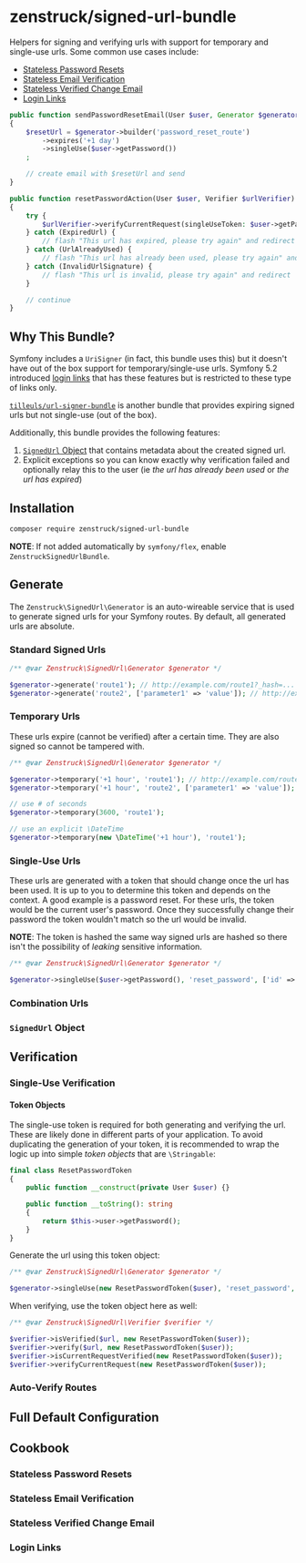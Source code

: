 # zenstruck/signed-url-bundle

Helpers for signing and verifying urls with support for temporary and single-use urls. Some common
use cases include:

- [Stateless Password Resets](#stateless-password-resets)
- [Stateless Email Verification](#stateless-email-verification)
- [Stateless Verified Change Email](#stateless-verified-change-email)
- [Login Links](#login-links)

```php
public function sendPasswordResetEmail(User $user, Generator $generator)
{
    $resetUrl = $generator->builder('password_reset_route')
        ->expires('+1 day')
        ->singleUse($user->getPassword())
    ;

    // create email with $resetUrl and send
}
```

```php
public function resetPasswordAction(User $user, Verifier $urlVerifier)
{
    try {
        $urlVerifier->verifyCurrentRequest(singleUseToken: $user->getPassword());
    } catch (ExpiredUrl) {
        // flash "This url has expired, please try again" and redirect
    } catch (UrlAlreadyUsed) {
        // flash "This url has already been used, please try again" and redirect
    } catch (InvalidUrlSignature) {
        // flash "This url is invalid, please try again" and redirect
    }

    // continue
}
```

## Why This Bundle?

Symfony includes a `UriSigner` (in fact, this bundle uses this) but it doesn't have out of the
box support for temporary/single-use urls. Symfony 5.2 introduced
[login links](https://symfony.com/blog/new-in-symfony-5-2-login-links) that has these features
but is restricted to these type of links only.

[`tilleuls/url-signer-bundle`](https://packagist.org/packages/tilleuls/url-signer-bundle) is
another bundle that provides expiring signed urls but not single-use (out of the box).

Additionally, this bundle provides the following features:
1. [`SignedUrl` Object](#signedurl-object) that contains metadata about the created signed url.
2. Explicit exceptions so you can know exactly why verification failed and optionally relay this
   to the user (ie _the url has already been used_ or _the url has expired_)

## Installation

```bash
composer require zenstruck/signed-url-bundle
```

**NOTE**: If not added automatically by `symfony/flex`, enable `ZenstruckSignedUrlBundle`.

## Generate

The `Zenstruck\SignedUrl\Generator` is an auto-wireable service that is used to generate signed urls
for your Symfony routes. By default, all generated urls are absolute.

### Standard Signed Urls

```php
/** @var Zenstruck\SignedUrl\Generator $generator */

$generator->generate('route1'); // http://example.com/route1?_hash=...
$generator->generate('route2', ['parameter1' => 'value']); // http://example.com/route2/value?_hash=...
```

### Temporary Urls

These urls expire (cannot be verified) after a certain time. They are also signed so cannot be tampered with.

```php
/** @var Zenstruck\SignedUrl\Generator $generator */

$generator->temporary('+1 hour', 'route1'); // http://example.com/route1?__expires=...&_hash=...
$generator->temporary('+1 hour', 'route2', ['parameter1' => 'value']); // http://example.com/route2/value?__expires=...&_hash=...

// use # of seconds
$generator->temporary(3600, 'route1');

// use an explicit \DateTime
$generator->temporary(new \DateTime('+1 hour'), 'route1');
```

### Single-Use Urls

These urls are generated with a token that should change once the url has been used. It is up to you
to determine this token and depends on the context. A good example is a password reset. For these
urls, the token would be the current user's password. Once they successfully change their password
the token wouldn't match so the url would be invalid.

**NOTE**: The token is hashed the same way signed urls are hashed so there isn't the possibility of
*leaking* sensitive information.

```php
/** @var Zenstruck\SignedUrl\Generator $generator */

$generator->singleUse($user->getPassword(), 'reset_password', ['id' => $user->getId()]);
```

### Combination Urls

### `SignedUrl` Object

## Verification

### Single-Use Verification

#### Token Objects

The single-use token is required for both generating and verifying the url. These are likely
done in different parts of your application. To avoid duplicating the generation of your
token, it is recommended to wrap the logic up into simple *token objects* that are `\Stringable`:

```php
final class ResetPasswordToken
{
    public function __construct(private User $user) {}

    public function __toString(): string
    {
        return $this->user->getPassword();
    }
}
```

Generate the url using this token object:

```php
/** @var Zenstruck\SignedUrl\Generator $generator */

$generator->singleUse(new ResetPasswordToken($user), 'reset_password', ['id' => $user->getId()]);
```

When verifying, use the token object here as well:

```php
/** @var Zenstruck\SignedUrl\Verifier $verifier */

$verifier->isVerified($url, new ResetPasswordToken($user));
$verifier->verify($url, new ResetPasswordToken($user));
$verifier->isCurrentRequestVerified(new ResetPasswordToken($user));
$verifier->verifyCurrentRequest(new ResetPasswordToken($user));
```

### Auto-Verify Routes

## Full Default Configuration

## Cookbook

### Stateless Password Resets

### Stateless Email Verification

### Stateless Verified Change Email

### Login Links

